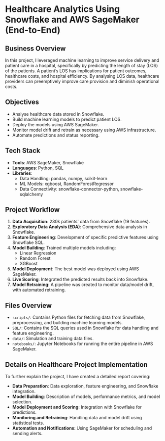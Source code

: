
# Healthcare Analytics Using Snowflake and AWS SageMaker (End-to-End)

## Business Overview
In this project, I leveraged machine learning to improve service delivery and patient care in a hospital, specifically by predicting the length of stay (LOS) of the patients. A patient’s LOS has implications for patient outcomes, healthcare costs, and hospital efficiency. By analysing LOS data, healthcare providers can preemptively improve care provision and diminish operational costs.

## Objectives
- Analyse healthcare data stored in Snowflake.
- Build machine learning models to predict patient LOS.
- Deploy the models using AWS SageMaker.
- Monitor model drift and retrain as necessary using AWS infrastructure.
- Automate predictions and status reporting.

## Tech Stack
- **Tools**: AWS SageMaker, Snowflake
- **Languages**: Python, SQL
- **Libraries**:
  - Data Handling: pandas, numpy, scikit-learn
  - ML Models: xgboost, RandomForestRegressor
  - Data Connectivity: snowflake-connector-python, snowflake-sqlalchemy

## Project Workflow
1. **Data Acquisition**: 230k patients' data from Snowflake (19 features).
2. **Exploratory Data Analysis (EDA)**: Comprehensive data analysis in Snowflake.
3. **Feature Engineering**: Development of specific predictive features using Snowflake SQL.
4. **Model Building**: Trained multiple models including:
    - Linear Regression
    - Random Forest
    - XGBoost
5. **Model Deployment**: The best model was deployed using AWS SageMaker.
6. **Live Scoring**: Integrated the predicted results back into Snowflake.
7. **Model Retraining**: A pipeline was created to monitor data/model drift, with automated retraining.

## Files Overview
- `scripts/`: Contains Python files for fetching data from Snowflake, preprocessing, and building machine learning models.
- `SQL/`: Contains the SQL queries used in Snowflake for data handling and feature engineering.
- `data/`: Simulation and training data files.
- `notebooks/`: Jupyter Notebooks for running the entire pipeline in AWS SageMaker.

## Details on Healthcare Project Implementation
To further explain the project, I have created a detailed report covering:
- **Data Preparation**: Data exploration, feature engineering, and Snowflake integration.
- **Model Building**: Description of models, performance metrics, and model selection.
- **Model Deployment and Scoring**: Integration with Snowflake for predictions.
- **Monitoring and Retraining**: Handling data and model drift using statistical tests.
- **Automation and Notifications**: Using SageMaker for scheduling and sending alerts.
